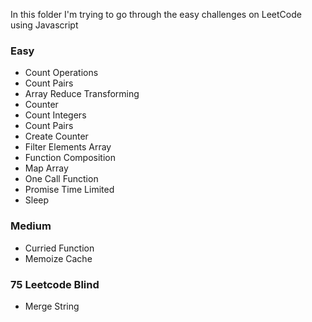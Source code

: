 In this folder I'm trying to go through the easy challenges on LeetCode using Javascript
### Easy
- Count Operations
- Count Pairs 
- Array Reduce Transforming
- Counter
- Count Integers
- Count Pairs 
- Create Counter
- Filter Elements Array
- Function Composition
- Map Array
- One Call Function
- Promise Time Limited
- Sleep
### Medium
- Curried Function
- Memoize Cache

### 75 Leetcode Blind
- Merge String